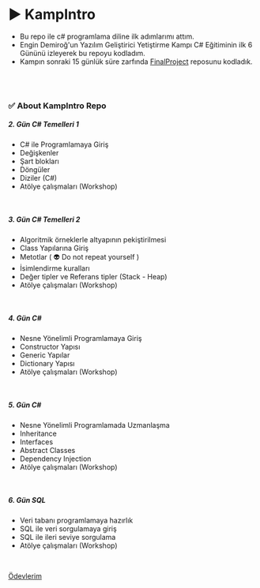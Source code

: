 # ▶ KampIntro 

- Bu repo ile c# programlama diline ilk adımlarımı attım.
- Engin Demiroğ'un Yazılım Geliştirici Yetiştirme Kampı C# Eğitiminin ilk 6 Gününü izleyerek bu repoyu kodladım.
- Kampın sonraki 15 günlük süre zarfında <a href="https://github.com/sayitsamikoca/FinalProject">FinalProject</a> reposunu kodladık. 

</br>
</br>


### ✅ About KampIntro Repo

<h5>2. Gün C# Temelleri 1 </h5>

  - C# ile Programlamaya Giriş
  - Değişkenler
  - Şart blokları
  - Döngüler 
  - Diziler (C#)
  - Atölye çalışmaları (Workshop)
  
  
  </br>
  
<h5> 3. Gün C# Temelleri 2 </h5>

  - Algoritmik örneklerle altyapının pekiştirilmesi 
  - Class Yapılarına Giriş
  - Metotlar ( 👽 Do not repeat yourself )
  - İsimlendirme kuralları
  - Değer tipler ve Referans tipler (Stack - Heap)
  - Atölye çalışmaları (Workshop)
  
  
</br>
  
<h5> 4. Gün C# </h5> 

  - Nesne Yönelimli Programlamaya Giriş
  - Constructor Yapısı
  - Generic Yapılar
  - Dictionary Yapısı
  - Atölye çalışmaları (Workshop)
  
  
</br>
  
<h5> 5. Gün C# </h5> 

  - Nesne Yönelimli Programlamada Uzmanlaşma
  - Inheritance
  - Interfaces
  - Abstract Classes
  - Dependency Injection
  - Atölye çalışmaları (Workshop)


</br>

<h5> 6. Gün SQL </h5>

  - Veri tabanı programlamaya hazırlık
  - SQL ile veri sorgulamaya giriş
  - SQL ile ileri seviye sorgulama
  - Atölye çalışmaları (Workshop)
  
  
  </br>
  
  <a href="https://github.com/sayitsamikoca/NetCorePractices"> Ödevlerim </a>
